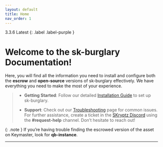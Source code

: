```yaml
---
layout: default
title: Home
nav_order: 1
---
```


3.3.6 Latest
{: .label .label-purple }

# Welcome to the sk-burglary Documentation!

Here, you will find all the information you need to install and configure both the **escrow** and **open-source** versions of sk-burglary effectively. We have everything you need to make the most of your experience.

> - **Getting Started**: Follow our detailed [Installation Guide](https://mknzz.github.io/burglary-docs/install.html) to set up sk-burglary.
>
> - **Support**: Check out our [Troubleshooting](https://mknzz.github.io/burglary-docs/troubleshooting.html) page for common issues. For further assistance, create a ticket in the [SKryptz Discord](https://discord.com/invite/7adPGz93SU) using the **#request-help** channel. Don’t hesitate to reach out! 

{: .note }
If you’re having trouble finding the escrowed version of the asset on Keymaster, look for **qb-instance**.

----
[Just the Docs]: https://just-the-docs.github.io/just-the-docs/
[GitHub Pages]: https://docs.github.com/en/pages
[README]: https://github.com/just-the-docs/just-the-docs-template/blob/main/README.md
[Jekyll]: https://jekyllrb.com
[GitHub Pages / Actions workflow]: https://github.blog/changelog/2022-07-27-github-pages-custom-github-actions-workflows-beta/
[use this template]: https://github.com/just-the-docs/just-the-docs-template/generate
